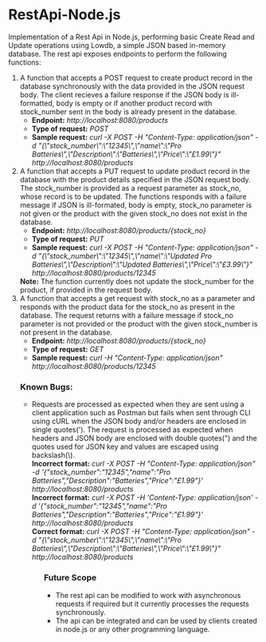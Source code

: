 # RestApi-Node.js
Implementation of a Rest Api in Node.js, performing basic Create Read and Update operations using Lowdb, a simple JSON based in-memory database.
The rest api exposes endpoints to perform the following functions:
<ol>
<li> A function that accepts a POST request to create product record in the database synchronously with the data provided in the JSON request body. The client recieves a failure response if the JSON body is ill-formatted, body is empty or if another product record with stock_number sent in the body is already present in the database.
<ul><li><b>Endpoint:</b> <i>http://localhost:8080/products</i></li>
<li><b>Type of request:</b> <i>POST</i></li>
<li><b>Sample request:</b> <i>curl -X POST -H "Content-Type: application/json" -d "{\"stock_number\":\"12345\",\"name\":\"Pro Batteries\",\"Description\":\"Batteries\",\"Price\":\"£1.99\"}" http://localhost:8080/products</i></li>
</ul>
</li>
<li> A function that accepts a PUT request to update product record in the database with the product details specified in the JSON request body. The stock_number is provided as a request parameter as stock_no, whose record is to be updated. The functions responds with a failure message if JSON is ill-formated, body is empty, stock_no parameter is not given or the product with the given stock_no does not exist in the database.
<ul><li><b>Endpoint:</b> <i>http://localhost:8080/products/{stock_no}</i></li>
<li><b>Type of request:</b> <i>PUT</i></li>
<li><b>Sample request:</b> <i>curl -X POST -H "Content-Type: application/json" -d "{\"stock_number\":\"12345\",\"name\":\"Updated Pro Batteries\",\"Description\":\"Updated Batteries\",\"Price\":\"£3.99\"}" http://localhost:8080/products/12345</i></li>
</ul>
<b>Note:</b> The function currently does not update the stock_number for the product, if provided in the request body.
</li>
<li> A function that accepts a get request with stock_no as a parameter and responds with the product data for the stock_no as present in the database. The request returns with a failure message if stock_no parameter is not provided or the product with the given stock_number is not present in the database.
<ul><li><b>Endpoint:</b> <i>http://localhost:8080/products/{stock_no}</i></li>
<li><b>Type of request:</b> <i>GET</i></li>
<li><b>Sample request:</b> <i>curl -H "Content-Type: application/json" http://localhost:8080/products/12345</i></li>
</ul>
</li>

<h3>Known Bugs:</h3>
<ul><li>Requests are processed as expected when they are sent using a client application such as Postman but fails when sent through CLI using cURL when the JSON body and/or headers are enclosed in single quotes('). The request is processed as expected when headers and JSON body are enclosed with double quotes(") and the quotes used for JSON key and values are escaped using backslash(\).<br>
<b>Incorrect format:</b> <i>curl -X POST -H "Content-Type: application/json" -d '{"stock_number":"12345","name":"Pro Batteries","Description":"Batteries","Price":"£1.99"}' http://localhost:8080/products</i><br>
<b>Incorrect format:</b> <i>curl -X POST -H 'Content-Type: application/json' -d '{"stock_number":"12345","name":"Pro Batteries","Description":"Batteries","Price":"£1.99"}' http://localhost:8080/products</i><br>
<b>Correct format:</b> <i>curl -X POST -H "Content-Type: application/json" -d "{\"stock_number\":\"12345\",\"name\":\"Pro Batteries\",\"Description\":\"Batteries\",\"Price\":\"£1.99\"}" http://localhost:8080/products</i>
</li><ul>
<h3>Future Scope</h3>
<ul><li> The rest api can be modified to work with asynchronous requests if required but it currently processes the requests synchronously.</li>
<li> The api can be integrated and can be used by clients created in node.js or any other programming language.</li></ul>
